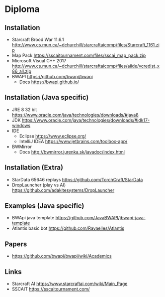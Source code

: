 # Diploma

## Installation

- Starcraft Brood War 11.6.1 <http://www.cs.mun.ca/~dchurchill/starcraftaicomp/files/Starcraft_1161.zip>
- Map Pack <https://sscaitournament.com/files/sscai_map_pack.zip>
- Microsoft Visual C++ 2017 <http://www.cs.mun.ca/~dchurchill/starcraftaicomp/files/aiide/vcredist_x86_all.zip>
- BWAPI <https://github.com/bwapi/bwapi>
  - Docs <https://bwapi.github.io/>

## Installation (Java specific)

- JRE 8 32 bit <https://www.oracle.com/java/technologies/downloads/#java8>
- JDK <https://www.oracle.com/java/technologies/downloads/#jdk17-windows>
- IDE
  - Eclipse <https://www.eclipse.org/>
  - IntelliJ IDEA <https://www.jetbrains.com/toolbox-app/>
- BWMirror
  - Docs <http://bwmirror.jurenka.sk/javadoc/index.html>

## Installation (Extra)

- StarData 65646 replays <https://github.com/TorchCraft/StarData>
- DropLauncher (play vs AI) <https://github.com/adakitesystems/DropLauncher>

## Examples (Java specific)

- BWApi java template <https://github.com/JavaBWAPI/jbwapi-java-template>
- Atlantis basic bot <https://github.com/Ravaelles/Atlantis>

## Papers

- <https://github.com/bwapi/bwapi/wiki/Academics>

## Links

- Starcraft AI <https://www.starcraftai.com/wiki/Main_Page>
- SSCAIT <https://sscaitournament.com/>
